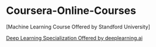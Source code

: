 # Coursera-Online-Courses

[Machine Learning Course Offered by Standford University]

[Deep Learning Specialization Offered by deeplearning.ai](https://github.com/ljl96/Coursera-Online-Courses/tree/master/Deep%20Learning%20Specialization)
